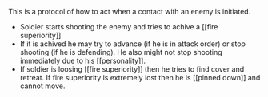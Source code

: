 This is a protocol of how to act when a contact with an enemy is initiated.

- Soldier starts shooting the enemy and tries to achive a [[fire superiority]]
- If it is achived he may try to advance (if he is in attack order) or stop shooting (if he is defending). He also might not stop shooting immediately due to his [[personality]].
- If soldier is loosing [[fire superiority]] then he tries to find cover and retreat. If fire superiority is extremely lost then he is [[pinned down]] and cannot move.

```mermaid
```